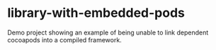 # library-with-embedded-pods

Demo project showing an example of being unable to link dependent cocoapods into a compiled framework.
